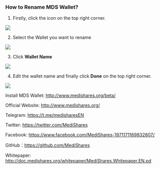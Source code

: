 ### How to Rename MDS Wallet?

1. Firstly, click the icon on the top right corner.

![](https://cdn-images-1.medium.com/max/750/1*VnMNSUX9GFOZiHEpJvoxqA.jpeg)

2. Select the Wallet you want to rename

![](https://cdn-images-1.medium.com/max/750/1*DVuRqscRhkU2S2YtuRK0Cw.jpeg)

3. Click **Wallet Name**

![](https://cdn-images-1.medium.com/max/750/1*q5xougqTWtHglppgCuzhwA.jpeg)

4. Edit the wallet name and finally click **Done** on the top right corner.

![](https://cdn-images-1.medium.com/max/750/1*KVeyj3DacoMzGaRspxHdkQ.jpeg)



Install MDS Wallet: http://www.medishares.org/beta/

Official Website: http://www.medishares.org/

Telegram: https://t.me/medisharesEN

Twitter: https://twitter.com/MediShares

Facebook: https://www.facebook.com/MediShares-1971171169832807/

GitHub：https://github.com/MediShares

Whitepaper: http://doc.medishares.org/whitepaper/MediShares.Whitepaper.EN.pd

